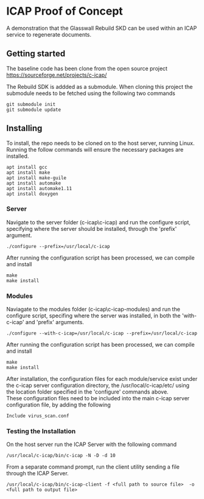 # ICAP Proof of Concept
A demonstration that the Glasswall Rebuild SKD can be used within an ICAP service to regenerate documents.

## Getting started
The baseline code has been clone from the open source project
https://sourceforge.net/projects/c-icap/

The Rebuild SDK is addded as a submodule. When cloning this project the submodule needs to be fetched using the following two commands
```
git submodule init
git submodule update
```

## Installing

To install, the repo needs to be cloned on to the host server, running Linux.
Running the follow commands will ensure the necessary packages are installed.
```
apt install gcc
apt install make
apt install make-guile
apt install automake
apt install automake1.11
apt install doxygen
```

### Server

Navigate to the server folder (c-icap\c-icap) and run the configure script, specifying where the server should be installed, through the 'prefix' argument.
```
./configure --prefix=/usr/local/c-icap
```
After running the configuration script has been processed, we can compile and install
```
make 
make install
```

### Modules

Naviagate to the modules folder (c-icap\c-icap-modules) and run the configure script, specifing where the server was installed, in both the 'with-c-icap' and 'prefix' arguments.
```
./configure --with-c-icap=/usr/local/c-icap --prefix=/usr/local/c-icap
```
After running the configuration script has been processed, we can compile and install
```
make 
make install
```

After installation, the configuration files for each module/service exist under the c-icap server configuration directory, the /usr/local/c-icap/etc/ using the location folder specified in the 'configure' commands above.  
These configuration files need to be included into the main c-icap server configuration file, by adding the following 
```
Include virus_scan.conf
```

### Testing the Installation

On the host server run the ICAP Server with the following command
```
/usr/local/c-icap/bin/c-icap -N -D -d 10
```

From a separate command prompt, run the client utility sending a file through the ICAP Server.
```
/usr/local/c-icap/bin/c-icap-client -f <full path to source file>  -o <full path to output file>
```


